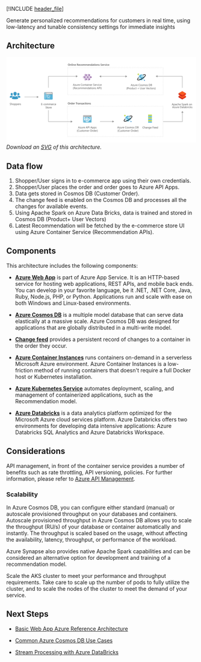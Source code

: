 [!INCLUDE [header_file](../../../includes/sol-idea-header.md)]

Generate personalized recommendations for customers in real time, using low-latency and tunable consistency settings for immediate insights

## Architecture

![Architecture Diagram](../media/personalization-using-cosmos-db.png)
*Download an [SVG](../media/personalization-using-cosmos-db.svg) of this architecture.*

## Data flow
1. Shopper/User signs in to e-commerce app using their own credentials.
2. Shopper/User places the order and order goes to Azure API Apps.
3. Data gets stored in Cosmos DB (Customer Order).
4. The change feed is enabled on the Cosmos DB and processes all the changes for available events.
5. Using Apache Spark on Azure Data Bricks, data is trained and stored in Cosmos DB (Product+ User Vectors)
6. Latest Recommendation will be fetched by the e-commerce store UI using Azure Container Service (Recommendation APIs).

## Components

This architecture includes the following components:

* [**Azure Web App**](/azure/app-service/overview) is part of Azure App Service. It is an HTTP-based service for hosting web applications, REST APIs, and mobile back ends. You can develop in your favorite language, be it .NET, .NET Core, Java, Ruby, Node.js, PHP, or Python. Applications run and scale with ease on both Windows and Linux-based environments.

* [**Azure Cosmos DB**](/azure/cosmos-db/introduction) is a multiple model database that can serve data elastically at a massive scale. Azure Cosmos DB was designed for applications that are globally distributed in a multi-write model.

* [**Change feed**](/azure/cosmos-db/change-feed) provides a persistent record of changes to a container in the order they occur.

* [**Azure Container Instances**](/azure/container-instances/container-instances-overview) runs containers on-demand in a serverless Microsoft Azure environment. Azure Container Instances is a low-friction method of running containers that doesn't require a full Docker host or Kubernetes installation.

* [**Azure Kubernetes Service**](/azure/aks) automates deployment, scaling, and management of containerized applications, such as the Recommendation model.

* [**Azure Databricks**](/azure/databricks/) is a data analytics platform optimized for the Microsoft Azure cloud services platform. Azure Databricks offers two environments for developing data intensive applications: Azure Databricks SQL Analytics and Azure Databricks Workspace.

## Considerations

API management, in front of the container service provides a number of benefits such as rate throttling, API versioning, policies.  For further information, please refer to [Azure API Management](/azure/api-management/api-management-key-concepts).

### Scalability

In Azure Cosmos DB, you can configure either standard (manual) or autoscale provisioned throughput on your databases and containers. Autoscale provisioned throughput in Azure Cosmos DB allows you to scale the throughput (RU/s) of your database or container automatically and instantly. The throughput is scaled based on the usage, without affecting the availability, latency, throughput, or performance of the workload.

Azure Synapse also provides native Apache Spark capabilities and can be considered an alternative option for development and training of a recommendation model.

Scale the AKS cluster to meet your performance and throughput requirements. Take care to scale up the number of pods to fully utilize the cluster, and to scale the nodes of the cluster to meet the demand of your service.

## Next Steps

* [Basic Web App Azure Reference Architecture](../../reference-architectures/app-service-web-app/basic-web-app.yml?tabs=cli)

* [Common Azure Cosmos DB Use Cases](/azure/cosmos-db/use-cases) 

* [Stream Processing with Azure DataBricks](../../reference-architectures/data/stream-processing-databricks.yml)